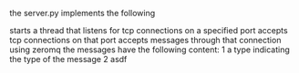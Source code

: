 the server.py implements the following

starts a thread that listens for tcp connections on a specified port
accepts tcp connections on that port
accepts messages through that connection using zeromq 
the messages have the following content\:
  1 a type indicating the type of the message
  2 asdf